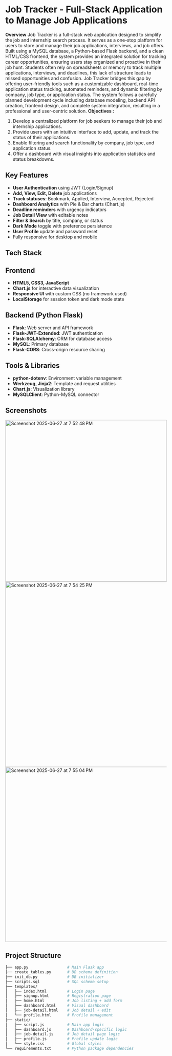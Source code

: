 # Job Tracker - Full-Stack Application to Manage Job Applications

**Overview**
Job Tracker is a full-stack web application designed to simplify the job and internship search process. It serves as a one-stop platform for users to store and manage their job applications, interviews, and job offers. Built using a MySQL database, a Python-based Flask backend, and a clean HTML/CSS frontend, the system provides an integrated solution for tracking career opportunities, ensuring users stay organized and proactive in their job hunt.
Students often rely on spreadsheets or memory to track multiple applications, interviews, and deadlines, this lack of structure leads to missed opportunities and confusion. Job Tracker bridges this gap by offering user-friendly tools such as a customizable dashboard, real-time application status tracking, automated reminders, and dynamic filtering by company, job type, or application status. The system follows a carefully planned development cycle including database modeling, backend API creation, frontend design, and complete system integration, resulting in a professional and user-centric solution.
**Objectives :**
1. Develop a centralized platform for job seekers to manage their job and internship applications.
2. Provide users with an intuitive interface to add, update, and track the status of their applications.
3. Enable filtering and search functionality by company, job type, and application status.
4. Offer a dashboard with visual insights into application statistics and status breakdowns.

## Key Features

- **User Authentication** using JWT (Login/Signup)
- **Add, View, Edit, Delete** job applications
- **Track statuses**: Bookmark, Applied, Interview, Accepted, Rejected
- **Dashboard Analytics** with Pie & Bar charts (Chart.js)
- **Deadline reminders** with urgency indicators
- **Job Detail View** with editable notes
- **Filter & Search** by title, company, or status
- **Dark Mode** toggle with preference persistence
- **User Profile** update and password reset
-  Fully responsive for desktop and mobile

## Tech Stack

## Frontend
- **HTML5, CSS3, JavaScript**
- **Chart.js** for interactive data visualization
- **Responsive UI** with custom CSS (no framework used)
- **LocalStorage** for session token and dark mode state

## Backend (Python Flask)
- **Flask**: Web server and API framework
- **Flask-JWT-Extended**: JWT authentication
- **Flask-SQLAlchemy**: ORM for database access
- **MySQL**: Primary database
- **Flask-CORS**: Cross-origin resource sharing

## Tools & Libraries
- **python-dotenv**: Environment variable management
- **Werkzeug, Jinja2**: Template and request utilities
- **Chart.js**: Visualization library
- **MySQLClient**: Python-MySQL connector

## Screenshots
<img width="504" alt="Screenshot 2025-06-27 at 7 52 48 PM" src="https://github.com/user-attachments/assets/89163c8f-3645-4d72-bb13-e04d17d416d4" />

<img width="577" alt="Screenshot 2025-06-27 at 7 54 25 PM" src="https://github.com/user-attachments/assets/6e7896d7-2192-46b7-b864-057a9275a005" />

<img width="545" alt="Screenshot 2025-06-27 at 7 55 04 PM" src="https://github.com/user-attachments/assets/0d7cb412-efcb-46c3-8c5a-94702ccf96f2" />

## Project Structure

```bash
├── app.py                 # Main Flask app
├── create_tables.py       # DB schema definition
├── init_db.py             # DB initializer
├── scripts.sql            # SQL schema setup
├── templates/
│   ├── index.html         # Login page
│   ├── signup.html        # Registration page
│   ├── home.html          # Job listing + add form
│   ├── dashboard.html     # Visual dashboard
│   ├── job-detail.html    # Job detail + edit
│   └── profile.html       # Profile management
├── static/
│   ├── script.js          # Main app logic
│   ├── dashboard.js       # Dashboard-specific logic
│   ├── job-detail.js      # Job detail page logic
│   ├── profile.js         # Profile update logic
│   └── style.css          # Global styles
└── requirements.txt       # Python package dependencies
